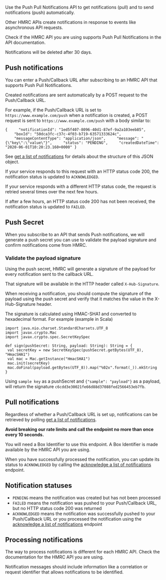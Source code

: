 Use the Push Pull Notifications API to get notifications (pull) and to send notifications (push) automatically.

Other HMRC APIs create notifications in response to events like asynchronous API requests.

Check if the HMRC API you are using supports Push Pull Notifications in the API documentation.

Notifications will be deleted after 30 days.

## Push notifications

You can enter a Push/Callback URL after subscribing to an HMRC API that supports Push Pull Notifications. 

Created notifications are sent automatically by a POST request to the Push/Callback URL. 

For example, if the Push/Callback URL is set to `https://www.example.com/push` when a notification is created, a POST
request is sent to `https://www.example.com/push` with a body similar to:

`{
    "notificationId": "1ed5f407-8096-40d1-87ef-9a2a103eeb85",
    "boxId": "50dca3fc-c37c-4f03-b719-63571333624c",
    "messageContentType": "application/json",
    "message": "{\"key\":\"value\"}",
    "status": "PENDING",
    "createdDateTime": "2020-06-01T10:20:23.160+0000"
}
`

See <a href="#_get-a-list-of-notifications_get_accordion">get a list of notifications</a> for details about the
structure of this JSON object.

If your service responds to this request with an HTTP status code 200, the notification status is updated to `ACKNOWLEDGED`.

If your service responds with a different HTTP status code, the request is retried several times over the next few hours.

If after a few hours, an HTTP status code 200 has not been received, the notification status is updated to `FAILED`.

## Push Secret

When you subscribe to an API that sends Push notifications, we will generate a push secret you can use to validate the payload signature and confirm notifications come from HMRC.

### Validate the payload signature

Using the push secret, HMRC will generate a signature of the payload for every notification sent to the callback URL. 

That signature will be available in the HTTP header called `X-Hub-Signature`.

When receiving a notification, you should compute the signature of the payload using the push secret and verify that it matches the value in the X-Hub-Signature header.

The signature is calculated using HMAC-SHA1 and converted to hexadecimal format. For example (example in Scala)

```
import java.nio.charset.StandardCharsets.UTF_8
import javax.crypto.Mac
import javax.crypto.spec.SecretKeySpec

def sign(pushSecret: String, payload: String): String = {
 val secretKey = new SecretKeySpec(pushSecret.getBytes(UTF_8), "HmacSHA1")
 val mac = Mac.getInstance("HmacSHA1")
 mac.init(secretKey)
 mac.doFinal(payload.getBytes(UTF_8)).map("%02x".format(_)).mkString
}
```

Using `sample key` as a pushSecret and `{"sample": "payload"}` as a payload, will return the signature `c6cdd3e30021fe66d88d37088fed2566453eb7fb`.

## Pull notifications

Regardless of whether a Push/Callback URL is set up, notifications can be retrieved by polling
<a href="#_get-a-list-of-notifications_get_accordion">get a list of notifications</a>.

**Avoid breaking our rate limits and call the endpoint no more than once every 10 seconds.**

You will need a Box Identifier to use this endpoint. A Box Identifier is made available by the HMRC API you are using.

When you have successfully processed the notification, you can update its status to `ACKNOWLEDGED` by calling the 
<a href="#_acknowledge-a-list-of-notifications_put_accordion">acknowledge a list of notifications</a> endpoint.

## Notification statuses

* `PENDING` means the notification was created but has not been processed
* `FAILED` means the notification was pushed to your Push/Callback URL, but no HTTP status code 200 was returned
* `ACKNOWLEDGED` means the notification was successfully pushed to your Push/Callback URL or you processed the
notification using the <a href="#_acknowledge-a-list-of-notifications_put_accordion">acknowledge
a list of notifications</a> endpoint

## Processing notifications

The way to process notifications is different for each HMRC API. Check the documentation for the HMRC API you are using.

Notification messages should include information like a correlation or request identifier that allows notifications to
be identified.
